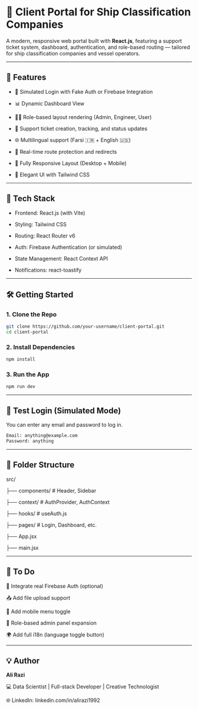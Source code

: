 # 📁 Client Portal for Ship Classification Companies

A modern, responsive web portal built with **React.js**, featuring a support ticket system, dashboard, authentication, and role-based routing — tailored for ship classification companies and vessel operators.

---
## 🌟 Features
  - 🔐 Simulated Login with Fake Auth or Firebase Integration

  - 📊 Dynamic Dashboard View

  - 🧑‍💼 Role-based layout rendering (Admin, Engineer, User)

  - 📁 Support ticket creation, tracking, and status updates

  - 🌐 Multilingual support (Farsi 🇮🇷 + English 🇺🇸)

  - 🧭 Real-time route protection and redirects

  - 📱 Fully Responsive Layout (Desktop + Mobile)

  - 🎨 Elegant UI with Tailwind CSS
---

## 🚀 Tech Stack

  - Frontend: React.js (with Vite)

  - Styling: Tailwind CSS

  - Routing: React Router v6

  - Auth: Firebase Authentication (or simulated)

  - State Management: React Context API

  - Notifications: react-toastify
----
## 🛠️ Getting Started

### 1. Clone the Repo

```bash
git clone https://github.com/your-username/client-portal.git
cd client-portal
```
### 2. Install Dependencies
``` bash
npm install
```
### 3. Run the App
``` bash
npm run dev
```
----
## 🧪 Test Login (Simulated Mode)
You can enter any email and password to log in.

``` bash
Email: anything@example.com
Password: anything
```
----

## 🧠 Folder Structure


src/

├── components/      # Header, Sidebar

├── context/         # AuthProvider, AuthContext

├── hooks/           # useAuth.js

├── pages/           # Login, Dashboard, etc.

├── App.jsx

├── main.jsx


----


## 📌 To Do

   🔄 Integrate real Firebase Auth (optional)

   📤 Add file upload support

   📱 Add mobile menu toggle

   🔧 Role-based admin panel expansion

   🌍 Add full i18n (language toggle button)

   ----

## 💡 Author

**Ali Razi**

💻 Data Scientist | Full-stack Developer | Creative Technologist

🌐 LinkedIn: linkedin.com/in/alirazi1992
